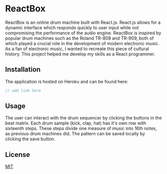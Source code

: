 # ReactBox

ReactBox is an online drum machine built with React.js. React.js allows for a dynamic interface which responds quickly to user input while not compromising the performance of the audio engine. ReactBox is inspired by popular drum machines such as the Roland TR-808 and TR-909, both of which played a crucial role in the development of modern electronic music. As a fan of electronic music, I wanted to recreate this piece of cultural history. This project helped me develop my skills as a React programmer.

## Installation

The application is hosted on Heroku and can be found here:

```javascript
// add link here
```

## Usage

The user can interact with the drum sequencer by clicking the buttons in the beat matrix. Each drum sample (kick, clap, hat) has it's own row with sixteenth steps. These steps divide one measure of music into 16th notes, as previous drum machines did.
The pattern can be saved locally by clicking the save button.

## License

[MIT](https://choosealicense.com/licenses/mit/)
